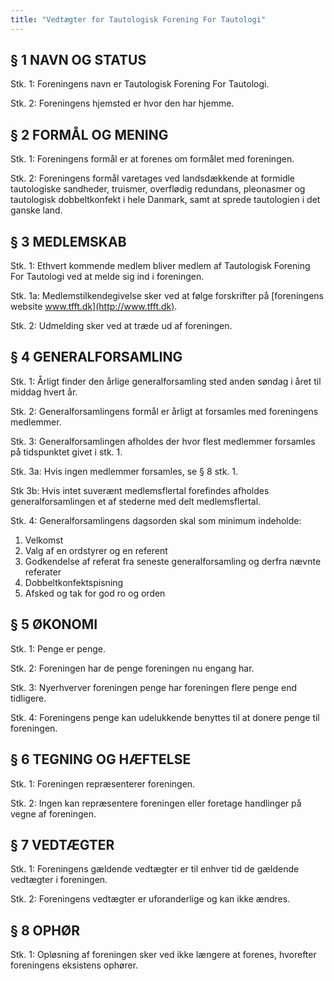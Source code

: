 ```yaml
---
title: "Vedtægter for Tautologisk Forening For Tautologi"
---
```

## § 1 NAVN OG STATUS
Stk. 1: Foreningens navn er Tautologisk Forening For Tautologi.

Stk. 2: Foreningens hjemsted er hvor den har hjemme.

## § 2 FORMÅL OG MENING
Stk. 1: Foreningens formål er at forenes om formålet med foreningen.

Stk. 2: Foreningens formål varetages ved landsdækkende at formidle tautologiske sandheder, truismer, overflødig redundans, pleonasmer og tautologisk dobbeltkonfekt i hele Danmark, samt at sprede tautologien i det ganske land.

## § 3 MEDLEMSKAB
Stk. 1: Ethvert kommende medlem bliver medlem af Tautologisk Forening For Tautologi ved at melde sig ind i foreningen.

Stk. 1a: Medlemstilkendegivelse sker ved at følge forskrifter på [foreningens website www.tfft.dk](http://www.tfft.dk).

Stk. 2: Udmelding sker ved at træde ud af foreningen.

## § 4 GENERALFORSAMLING
Stk. 1: Årligt finder den årlige generalforsamling sted anden søndag i året til middag hvert år.

Stk. 2: Generalforsamlingens formål er årligt at forsamles med foreningens medlemmer.

Stk. 3: Generalforsamlingen afholdes der hvor flest medlemmer forsamles på tidspunktet givet i stk. 1.

Stk. 3a: Hvis ingen medlemmer forsamles, se § 8 stk. 1.

Stk 3b: Hvis intet suverænt medlemsflertal forefindes afholdes generalforsamlingen et af stederne med delt medlemsflertal.

Stk. 4: Generalforsamlingens dagsorden skal som minimum indeholde:

1. Velkomst
2. Valg af en ordstyrer og en referent
3. Godkendelse af referat fra seneste generalforsamling og derfra nævnte referater
4. Dobbeltkonfektspisning
5. Afsked og tak for god ro og orden

## § 5 ØKONOMI
Stk. 1: Penge er penge.

Stk. 2: Foreningen har de penge foreningen nu engang har.

Stk. 3: Nyerhverver foreningen penge har foreningen flere penge end tidligere.

Stk. 4: Foreningens penge kan udelukkende benyttes til at donere penge til foreningen.

## § 6 TEGNING OG HÆFTELSE
Stk. 1: Foreningen repræsenterer foreningen.

Stk. 2: Ingen kan repræsentere foreningen eller foretage handlinger på vegne af foreningen.

## § 7 VEDTÆGTER
Stk. 1: Foreningens gældende vedtægter er til enhver tid de gældende vedtægter i foreningen.

Stk. 2: Foreningens vedtægter er uforanderlige og kan ikke ændres.

## § 8 OPHØR
Stk. 1: Opløsning af foreningen sker ved ikke længere at forenes, hvorefter foreningens eksistens ophører.
